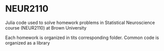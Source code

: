 # NEUR2110

Julia code used to solve homework problems in Statistical Neuroscience course (NEUR2110) at Brown University

Each homework is organized in tits corresponding folder. Common code is organized as a library